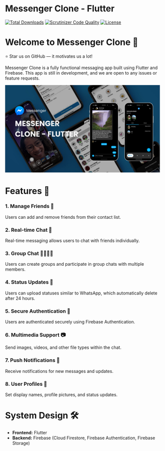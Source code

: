 # Messenger Clone - Flutter

[![Total Downloads](https://poser.pugx.org/aimeos/aimeos-typo3/d/total.svg)](https://packagist.org/packages/aimeos/aimeos-typo3)
[![Scrutinizer Code Quality](https://scrutinizer-ci.com/g/aimeos/aimeos-typo3/badges/quality-score.png?b=master)](https://scrutinizer-ci.com/g/aimeos/aimeos-typo3/?branch=master)
[![License](https://poser.pugx.org/aimeos/aimeos-typo3/license.svg)](https://packagist.org/packages/aimeos/aimeos-typo3)

# Welcome to Messenger Clone 📱

:star: Star us on GitHub — it motivates us a lot!

Messenger Clone is a fully functional messaging app built using Flutter and Firebase. This app is still in development, and we are open to any issues or feature requests.

![App Screenshot](https://github.com/LordKymzul/messenger-clone-flutter/blob/main/Messenger-Clone.png)

# Features 📱

### 1. Manage Friends 👥
Users can add and remove friends from their contact list.

### 2. Real-time Chat 💬
Real-time messaging allows users to chat with friends individually.

### 3. Group Chat 👨‍👩‍👧‍👦
Users can create groups and participate in group chats with multiple members.

### 4. Status Updates 📝
Users can upload statuses similar to WhatsApp, which automatically delete after 24 hours.

### 5. Secure Authentication 🔐
Users are authenticated securely using Firebase Authentication.

### 6. Multimedia Support 📷
Send images, videos, and other file types within the chat.

### 7. Push Notifications 🔔
Receive notifications for new messages and updates.

### 8. User Profiles 🧑
Set display names, profile pictures, and status updates.

# System Design 🛠

- **Frontend:** Flutter
- **Backend:** Firebase (Cloud Firestore, Firebase Authentication, Firebase Storage)


